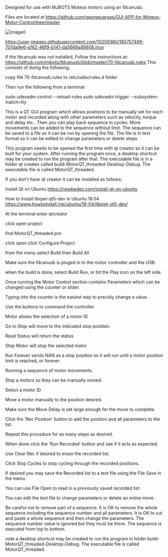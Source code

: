  Designed for use with MJBOTS Moteus motors using an fdcanusb.

 Files are located at
https://github.com/georgevargas/GUI-APP-for-Moteus-Motor-Control/tree/master

![image0](https://user-images.githubusercontent.com/10259360/185726576-b0bd35a8-807b-4cd6-8bfe-685f9b3f9978.jpeg)


https://user-images.githubusercontent.com/10259360/185757499-707da9e6-a162-46f9-b141-da5669a89808.mov


 If the fdcanusb was not installed, Follow the instructions at: https://github.com/mjbots/fdcanusb/blob/master/70-fdcanusb.rules
This consists of doing the following;

copy file 70-fdcanusb.rules to /etc/udev/rules.d folder

Then run the following from a terminal:

sudo udevadm control --reload-rules
sudo udevadm trigger --subsystem-match=tty

This is a QT GUI program which allows positions to be manually set for each motor and recorded along with other parameters such as velocity, torque and delay etc.. Then you can play back sequence in cycles. More movements can be added to the sequence without limit.
The sequence can be saved to a file so it can be run by opening the file.
The file is in text format so it can be edited to change parameters or delete steps.

This program needs to be opened the first time with qt creator so it can be built for your system. After running the program once, a desktop shortcut may be created to run the program after that. The executable file is in a folder qt creates called build-MotorQT_threaded-Desktop-Debug. The executable file is called MotorQT_threaded.

If you don't have qt creator it can be installed as follows;


Install Qt on Ubuntu
https://newbedev.com/install-qt-on-ubuntu

How to Install libqwt-qt5-dev in Ubuntu 18.04
https://www.howtoinstall.me/ubuntu/18-04/libqwt-qt5-dev/

At the terminal enter
qtcreator

click open project

find MotorQT_threaded.pro

click open
click Configure Project

from the menu select Build then Build All

Make sure the fdcanusb is pluged in to the motor controller and the USB.

when the build is done,
select Build Run, or hit the Play icon on the left side.

Once running the Motor Control section contains Parameters which can be changed using the counter or slider. 

Typing into the counter is the easiest way to precisly change a value.

Use the buttons to command the controller.

Motor allows the selection of a motor ID

Go to Stop will move to the indicated stop position.

Read Status will return the status

Stop Motor will stop the selected motor

Run Forever sends NAN as a stop position so it will run until a motor position limit is reached, or forever.

Running a sequence of motor movements.

Stop a motors so they can be manually moved.

Select a motor ID

Move a motor manually to the position desired.

Make sure the Move Delay is set large enough for the move to complete.

Click the 'Rec Position' button to add the position and all parameters to the list.

Repeat this procedure for as many steps as desired.

When done click the 'Run Recorded' button and see if it acts as expected.

Use Clear Rec if desired to erase the recorded list.

Click Stop Cycles to stop cycling through the recorded positions.

If desired you may save the Recorded list to a text file using the File Save in the menu.

You can use File Open to read in a previously saved recorded list.

You can edit the text file to change parameters or delete an entire move.

Be careful not to remove part of a sequence. It is OK to remove the whole sequence including the sequence number and all parameters.
It is OK to cut and paste a whole sequence and then change the parameters.
The sequence number value is ignored but they must be there.
The sequence is executed from top to bottom.

note a desktop shortcut may be created to run the program in folder build-MotorQT_threaded-Desktop-Debug. The executable file is called MotorQT_threaded.
